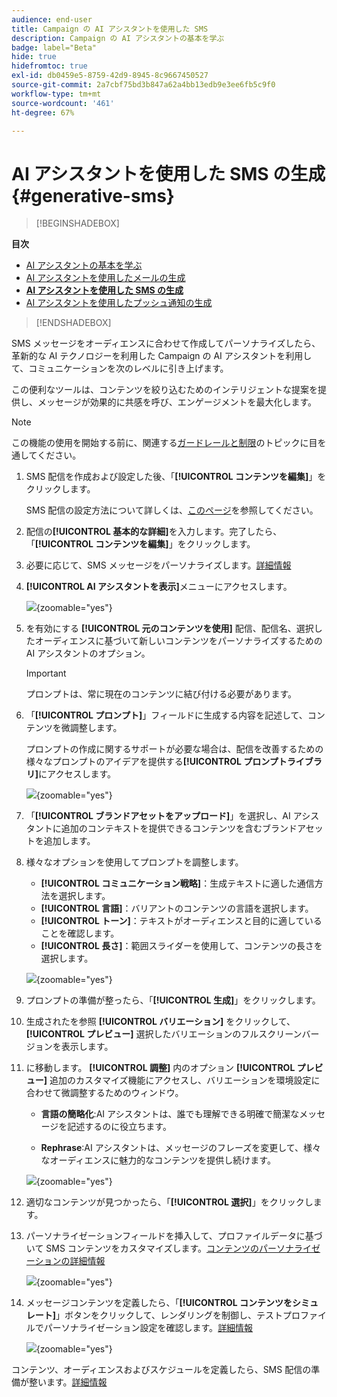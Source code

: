 ```yaml
---
audience: end-user
title: Campaign の AI アシスタントを使用した SMS
description: Campaign の AI アシスタントの基本を学ぶ
badge: label="Beta"
hide: true
hidefromtoc: true
exl-id: db0459e5-8759-42d9-8945-8c9667450527
source-git-commit: 2a7cbf75bd3b847a62a4bb13edb9e3ee6fb5c9f0
workflow-type: tm+mt
source-wordcount: '461'
ht-degree: 67%

---
```


# AI アシスタントを使用した SMS の生成 {#generative-sms}

>[!BEGINSHADEBOX]

**目次**

* [AI アシスタントの基本を学ぶ](generative-gs.md)
* [AI アシスタントを使用したメールの生成](generative-content.md)
* **[AI アシスタントを使用した SMS の生成](generative-sms.md)**
* [AI アシスタントを使用したプッシュ通知の生成](generative-push.md)

>[!ENDSHADEBOX]

SMS メッセージをオーディエンスに合わせて作成してパーソナライズしたら、革新的な AI テクノロジーを利用した Campaign の AI アシスタントを利用して、コミュニケーションを次のレベルに引き上げます。

この便利なツールは、コンテンツを絞り込むためのインテリジェントな提案を提供し、メッセージが効果的に共感を呼び、エンゲージメントを最大化します。

>[!NOTE]
>
>この機能の使用を開始する前に、関連する[ガードレールと制限](generative-gs.md#guardrails-and-limitations)のトピックに目を通してください。

1. SMS 配信を作成および設定した後、「**[!UICONTROL コンテンツを編集]**」をクリックします。

   SMS 配信の設定方法について詳しくは、[このページ](../sms/create-sms.md)を参照してください。

1. 配信の&#x200B;**[!UICONTROL 基本的な詳細]**&#x200B;を入力します。完了したら、「**[!UICONTROL コンテンツを編集]**」をクリックします。

1. 必要に応じて、SMS メッセージをパーソナライズします。[詳細情報](../sms/content-sms.md)

1. **[!UICONTROL AI アシスタントを表示]**&#x200B;メニューにアクセスします。

   ![](assets/sms-genai-1.png){zoomable=&quot;yes&quot;}

1. を有効にする **[!UICONTROL 元のコンテンツを使用]** 配信、配信名、選択したオーディエンスに基づいて新しいコンテンツをパーソナライズするための AI アシスタントのオプション。

   >[!IMPORTANT]
   >
   > プロンプトは、常に現在のコンテンツに結び付ける必要があります。

1. 「**[!UICONTROL プロンプト]**」フィールドに生成する内容を記述して、コンテンツを微調整します。

   プロンプトの作成に関するサポートが必要な場合は、配信を改善するための様々なプロンプトのアイデアを提供する&#x200B;**[!UICONTROL プロンプトライブラリ]**&#x200B;にアクセスします。

   ![](assets/sms-genai-2.png){zoomable=&quot;yes&quot;}

1. 「**[!UICONTROL ブランドアセットをアップロード]**」を選択し、AI アシスタントに追加のコンテキストを提供できるコンテンツを含むブランドアセットを追加します。

1. 様々なオプションを使用してプロンプトを調整します。

   * **[!UICONTROL コミュニケーション戦略]**：生成テキストに適した通信方法を選択します。
   * **[!UICONTROL 言語]**：バリアントのコンテンツの言語を選択します。
   * **[!UICONTROL トーン]**：テキストがオーディエンスと目的に適していることを確認します。
   * **[!UICONTROL 長さ]**：範囲スライダーを使用して、コンテンツの長さを選択します。

   ![](assets/sms-genai-3.png){zoomable=&quot;yes&quot;}

1. プロンプトの準備が整ったら、「**[!UICONTROL 生成]**」をクリックします。

1. 生成されたを参照 **[!UICONTROL バリエーション]** をクリックして、 **[!UICONTROL プレビュー]** 選択したバリエーションのフルスクリーンバージョンを表示します。

1. に移動します。 **[!UICONTROL 調整]** 内のオプション **[!UICONTROL プレビュー]** 追加のカスタマイズ機能にアクセスし、バリエーションを環境設定に合わせて微調整するためのウィンドウ。

   * **言語の簡略化**:AI アシスタントは、誰でも理解できる明確で簡潔なメッセージを記述するのに役立ちます。

   * **Rephrase**:AI アシスタントは、メッセージのフレーズを変更して、様々なオーディエンスに魅力的なコンテンツを提供し続けます。

   ![](assets/sms-genai-4.png){zoomable=&quot;yes&quot;}

1. 適切なコンテンツが見つかったら、「**[!UICONTROL 選択]**」をクリックします。

1. パーソナライゼーションフィールドを挿入して、プロファイルデータに基づいて SMS コンテンツをカスタマイズします。[コンテンツのパーソナライゼーションの詳細情報](../personalization/personalize.md)

   ![](assets/sms-genai-5.png){zoomable=&quot;yes&quot;}

1. メッセージコンテンツを定義したら、「**[!UICONTROL コンテンツをシミュレート]**」ボタンをクリックして、レンダリングを制御し、テストプロファイルでパーソナライゼーション設定を確認します。[詳細情報](../preview-test/preview-content.md)

   ![](assets/sms-genai-6.png){zoomable=&quot;yes&quot;}

コンテンツ、オーディエンスおよびスケジュールを定義したら、SMS 配信の準備が整います。[詳細情報](../monitor/prepare-send.md)
